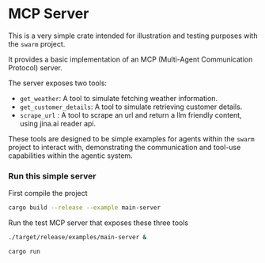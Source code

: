 # MCP Server

This is a very simple crate intended for illustration and testing purposes with the `swarm` project.

It provides a basic implementation of an MCP (Multi-Agent Communication Protocol) server.

The server exposes two tools:

*   `get_weather`: A tool to simulate fetching weather information.
*   `get_customer_details`: A tool to simulate retrieving customer details.
*   `scrape_url` : A tool to scrape an url and return a llm friendly content, using jina.ai reader api.

These tools are designed to be simple examples for agents within the `swarm` project to interact with, demonstrating the communication and tool-use capabilities within the agentic system.


### **Run this simple server**

First compile the project

```bash
cargo build --release --example main-server
```


Run the test MCP server that exposes these three tools

```bash
./target/release/examples/main-server &
```



```bash
cargo run
```